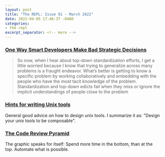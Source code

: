 ```yaml
---
layout: post
title: "The REPL: Issue 91 - March 2022"
date: 2022-04-05 17:46:37 -0400
categories:
- the repl
excerpt_separator: <!-- more -->
---
```


### [One Way Smart Developers Make Bad Strategic Decisions][1]

> So now, when I hear about top-down standardization efforts, I get a little worried because I know that trying to generalize across many problems is a fraught endeavor. What’s better is getting to know a specific problem by working collaboratively and embedding with the people who have the most tacit knowledge of the problem. Standardization and top-down edicts fail when they miss or ignore the implicit understandings of people close to the problem

### [Hints for writing Unix tools][2]

General good advice on how to design unix tools. I summarize it as: "Design your unix tools to be composable".

### [The Code Review Pyramid][3]

The graphic speaks for itself: Spend more time in the bottom, than at the top. Automate what is possible.

[1]: https://earthly.dev/blog/see-state/
[2]: https://monkey.org/~marius/unix-tools-hints.html
[3]: https://www.morling.dev/blog/the-code-review-pyramid/
